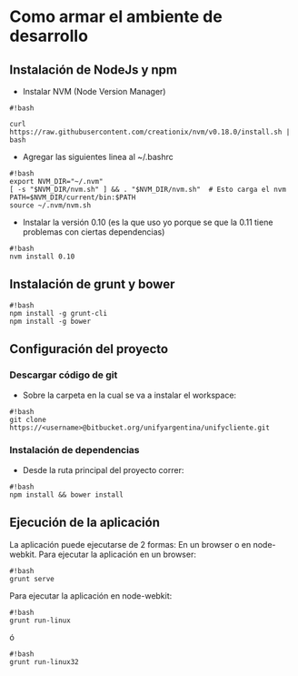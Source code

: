 # Como armar el ambiente de desarrollo #
 
## Instalación de NodeJs y npm ##
 
* Instalar NVM (Node Version Manager)
 
```
#!bash
 
curl https://raw.githubusercontent.com/creationix/nvm/v0.18.0/install.sh | bash
```
 
* Agregar las siguientes linea al ~/.bashrc 
```
#!bash 
export NVM_DIR="~/.nvm" 
[ -s "$NVM_DIR/nvm.sh" ] && . "$NVM_DIR/nvm.sh"  # Esto carga el nvm
PATH=$NVM_DIR/current/bin:$PATH 
source ~/.nvm/nvm.sh
``` 
* Instalar la versión 0.10 (es la que uso yo porque se que la 0.11 tiene problemas con ciertas dependencias) 
```
#!bash 
nvm install 0.10
``` 
## Instalación de grunt y bower ## 
```
#!bash 
npm install -g grunt-cli
npm install -g bower
``` 
## Configuración del proyecto ##
### Descargar código de git ###
* Sobre la carpeta en la cual se va a instalar el workspace:  
```
#!bash 
git clone https://<username>@bitbucket.org/unifyargentina/unifycliente.git
``` 
### Instalación de dependencias ###
* Desde la ruta principal del proyecto correr: 
```
#!bash 
npm install && bower install
```  

## Ejecución de la aplicación ##
La aplicación puede ejecutarse de 2 formas: En un browser o en node-webkit. 
Para ejecutar la aplicación en un browser:  
```
#!bash 
grunt serve
``` 
Para ejecutar la aplicación en node-webkit: 
```
#!bash 
grunt run-linux
``` 
ó 
```
#!bash 
grunt run-linux32
```